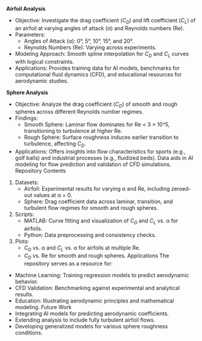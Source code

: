 **Airfoil Analysis**
- Objective: Investigate the drag coefficient ($C_D$) and lift coefficient ($C_L$) of an airfoil at varying angles of attack (α) and Reynolds numbers (Re).
- Parameters:
  - Angles of Attack (α): 0°, 5°, 10°, 15°, and 20°.
  - Reynolds Numbers (Re): Varying across experiments.
- Modeling Approach: Smooth spline interpolation for $C_D$ and $C_L$ curves with logical constraints.
- Applications: Provides training data for AI models, benchmarks for computational fluid dynamics (CFD), and educational resources for aerodynamic studies.

**Sphere Analysis**
- Objective: Analyze the drag coefficient ($C_D$) of smooth and rough spheres across different Reynolds number regimes.
- Findings:
  - Smooth Sphere: Laminar flow dominates for Re < 3 × 10^5, transitioning to turbulence at higher Re.
  - Rough Sphere: Surface roughness induces earlier transition to turbulence, affecting $C_D$.
- Applications: Offers insights into flow characteristics for sports (e.g., golf balls) and industrial processes (e.g., fluidized beds). Data aids in AI modeling for flow prediction and validation of CFD simulations.
Repository Contents
1. Datasets:
   - Airfoil: Experimental results for varying α and Re, including zeroed-out values at α = 0.
   - Sphere: Drag coefficient data across laminar, transition, and turbulent flow regimes for smooth and rough spheres.
2. Scripts:
   - MATLAB: Curve fitting and visualization of $C_D$ and $C_L$ vs. α for airfoils.
   - Python: Data preprocessing and consistency checks.
3. Plots:
   - $C_D$ vs. α and $C_L$ vs. α for airfoils at multiple Re.
   - $C_D$ vs. Re for smooth and rough spheres.
Applications
The repository serves as a resource for:
- Machine Learning: Training regression models to predict aerodynamic behavior.
- CFD Validation: Benchmarking against experimental and analytical results.
- Education: Illustrating aerodynamic principles and mathematical modeling.
Future Work
- Integrating AI models for predicting aerodynamic coefficients.
- Extending analysis to include fully turbulent airfoil flows.
- Developing generalized models for various sphere roughness conditions.
